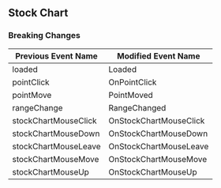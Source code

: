 ## Stock Chart

### Breaking Changes

|Previous Event Name|Modified Event Name|
|-----------|-----------|
|loaded|Loaded|
|pointClick|OnPointClick|
|pointMove|PointMoved|
|rangeChange|RangeChanged|
|stockChartMouseClick|OnStockChartMouseClick|
|stockChartMouseDown|OnStockChartMouseDown|
|stockChartMouseLeave|OnStockChartMouseLeave|
|stockChartMouseMove|OnStockChartMouseMove|
|stockChartMouseUp|OnStockChartMouseUp|
